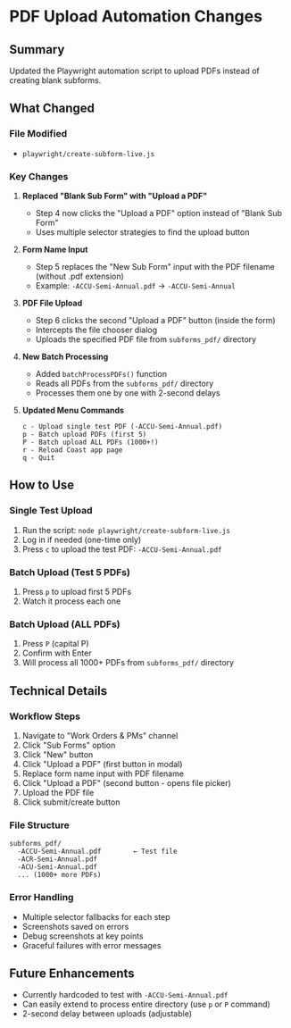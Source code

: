 # PDF Upload Automation Changes

## Summary
Updated the Playwright automation script to upload PDFs instead of creating blank subforms.

## What Changed

### File Modified
- `playwright/create-subform-live.js`

### Key Changes

1. **Replaced "Blank Sub Form" with "Upload a PDF"**
   - Step 4 now clicks the "Upload a PDF" option instead of "Blank Sub Form"
   - Uses multiple selector strategies to find the upload button

2. **Form Name Input**
   - Step 5 replaces the "New Sub Form" input with the PDF filename (without .pdf extension)
   - Example: `-ACCU-Semi-Annual.pdf` → `-ACCU-Semi-Annual`

3. **PDF File Upload**
   - Step 6 clicks the second "Upload a PDF" button (inside the form)
   - Intercepts the file chooser dialog
   - Uploads the specified PDF file from `subforms_pdf/` directory

4. **New Batch Processing**
   - Added `batchProcessPDFs()` function
   - Reads all PDFs from the `subforms_pdf/` directory
   - Processes them one by one with 2-second delays

5. **Updated Menu Commands**
   ```
   c - Upload single test PDF (-ACCU-Semi-Annual.pdf)
   p - Batch upload PDFs (first 5)
   P - Batch upload ALL PDFs (1000+!)
   r - Reload Coast app page
   q - Quit
   ```

## How to Use

### Single Test Upload
1. Run the script: `node playwright/create-subform-live.js`
2. Log in if needed (one-time only)
3. Press `c` to upload the test PDF: `-ACCU-Semi-Annual.pdf`

### Batch Upload (Test 5 PDFs)
1. Press `p` to upload first 5 PDFs
2. Watch it process each one

### Batch Upload (ALL PDFs)
1. Press `P` (capital P)
2. Confirm with Enter
3. Will process all 1000+ PDFs from `subforms_pdf/` directory

## Technical Details

### Workflow Steps
1. Navigate to "Work Orders & PMs" channel
2. Click "Sub Forms" option
3. Click "New" button
4. Click "Upload a PDF" (first button in modal)
5. Replace form name input with PDF filename
6. Click "Upload a PDF" (second button - opens file picker)
7. Upload the PDF file
8. Click submit/create button

### File Structure
```
subforms_pdf/
  -ACCU-Semi-Annual.pdf        ← Test file
  -ACR-Semi-Annual.pdf
  -ACU-Semi-Annual.pdf
  ... (1000+ more PDFs)
```

### Error Handling
- Multiple selector fallbacks for each step
- Screenshots saved on errors
- Debug screenshots at key points
- Graceful failures with error messages

## Future Enhancements
- Currently hardcoded to test with `-ACCU-Semi-Annual.pdf`
- Can easily extend to process entire directory (use `p` or `P` command)
- 2-second delay between uploads (adjustable)


